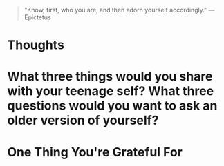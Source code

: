 
> \"Know, first, who you are, and then adorn yourself accordingly.\" — Epictetus

# Thoughts

# What three things would you share with your teenage self? What three questions would you want to ask an older version of yourself?

# One Thing You're Grateful For

